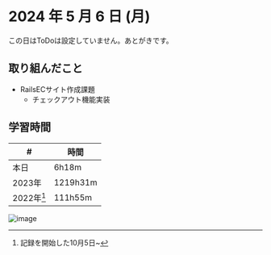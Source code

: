 # 2024 年 5 月 6 日 (月)
この日はToDoは設定していません。あとがきです。

## 取り組んだこと
- RailsECサイト作成課題
  - チェックアウト機能実装

## 学習時間
| #          | 時間     |
| ---------- | -------- |
| 本日       | 6h18m    |
| 2023年     | 1219h31m |
| 2022年[^2] | 111h55m  |



[^1]: 日〜土
[^2]: 記録を開始した10月5日~

![image](https://github.com/nil-ramuda/daily_report/assets/94735931/b98deb05-17c7-4a3c-ae44-99de4f83b645)
